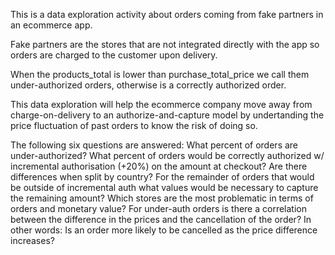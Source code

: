 This is a data exploration activity about orders coming from fake partners in an ecommerce app. 

Fake partners are the stores that are not integrated directly with the app so orders are charged to the customer upon delivery. 

When the products_total is lower than purchase_total_price we call them under-authorized orders, otherwise is a correctly authorized order. 

This data exploration will help the ecommerce company move away from charge-on-delivery to an authorize-and-capture model by undertanding the price fluctuation of past orders to know the risk of doing so.

The following six questions are answered:
What percent of orders are under-authorized?
What percent of orders would be correctly authorized w/ incremental authorisation (+20%) on the amount at checkout?
Are there differences when split by country?
For the remainder of orders that would be outside of incremental auth what values would be necessary to capture the remaining amount?
Which stores are the most problematic in terms of orders and monetary value?
For under-auth orders is there a correlation between the difference in the prices and the cancellation of the order? In other words: Is an order more likely to be cancelled as the price difference increases?
